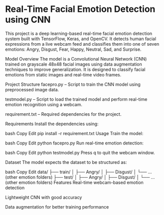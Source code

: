 # Real-Time Facial Emotion Detection using CNN
This project is a deep learning-based real-time facial emotion detection system built with TensorFlow, Keras, and OpenCV. It detects human facial expressions from a live webcam feed and classifies them into one of seven emotions: Angry, Disgust, Fear, Happy, Neutral, Sad, and Surprise.

Model Overview
The model is a Convolutional Neural Network (CNN) trained on grayscale 48x48 facial images using data augmentation techniques to improve generalization. It is designed to classify facial emotions from static images and real-time video frames.

Project Structure
facepro.py – Script to train the CNN model using preprocessed image data.

testmodel.py – Script to load the trained model and perform real-time emotion recognition using a webcam.

requirement.txt – Required dependencies for the project.

Requirements
Install the dependencies using:

bash
Copy
Edit
pip install -r requirement.txt
Usage
Train the model:

bash
Copy
Edit
python facepro.py
Run real-time emotion detection:

bash
Copy
Edit
python testmodel.py
Press q to quit the webcam window.

Dataset
The model expects the dataset to be structured as:

bash
Copy
Edit
data/
├── train/
│   ├── Angry/
│   ├── Disgust/
│   └── ... (other emotion folders)
├── test/
│   ├── Angry/
│   ├── Disgust/
│   └── ... (other emotion folders)
Features
Real-time webcam-based emotion detection

Lightweight CNN with good accuracy

Data augmentation for better training performance

